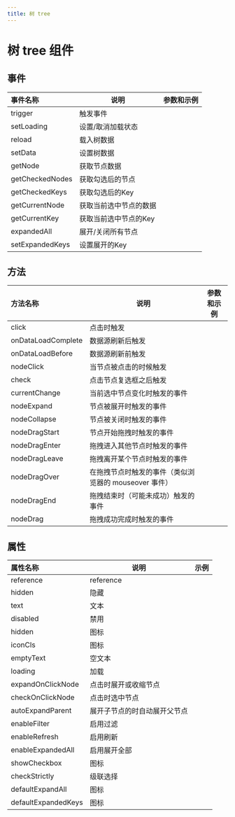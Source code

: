```yaml
---
title: 树 tree
---
```


# 树 tree 组件

## 事件

| 事件名称 | 说明           | 参数和示例 |
|:-----|--------------|-------|
|  trigger    | 触发事件         |       |
|  setLoading    | 设置/取消加载状态    |       |
|  reload    | 载入树数据        |       |
|  setData    | 设置树数据        |       |
|  getNode    | 获取节点数据       |       |
|  getCheckedNodes    | 获取勾选后的节点     |       |
|  getCheckedKeys    | 获取勾选后的Key    |       |
|  getCurrentNode    | 获取当前选中节点的数据  |       |
|  getCurrentKey    | 获取当前选中节点的Key |       |
|  expandedAll    | 展开/关闭所有节点    |       |
|  setExpandedKeys    | 设置展开的Key    |       |


## 方法

| 方法名称               | 说明                               | 参数和示例 |
|:-------------------|----------------------------------|-------|
| click              | 点击时触发                            |       |
| onDataLoadComplete | 数据源刷新后触发                         |       |
| onDataLoadBefore   | 数据源刷新前触发                         |       |
| nodeClick          | 当节点被点击的时候触发                      |       |
| check              | 点击节点复选框之后触发                      |       |
| currentChange      | 当前选中节点变化时触发的事件                   |       |
| nodeExpand         | 节点被展开时触发的事件                      |       |
| nodeCollapse       | 节点被关闭时触发的事件                      |       |
| nodeDragStart      | 节点开始拖拽时触发的事件                     |       |
| nodeDragEnter      | 拖拽进入其他节点时触发的事件                   |       |
| nodeDragLeave      | 拖拽离开某个节点时触发的事件                   |       |
| nodeDragOver       | 在拖拽节点时触发的事件（类似浏览器的 mouseover 事件） |       |
| nodeDragEnd        | 拖拽结束时（可能未成功）触发的事件                |       |
| nodeDrag           | 拖拽成功完成时触发的事件                     |       |

## 属性

| 属性名称                | 说明             | 示例 |
|:--------------------|----------------|----|
| reference           | reference      |    |
| hidden              | 隐藏             |    |
| text                | 文本             |    |
| disabled            | 禁用             |    |
| hidden              | 图标             |    |
| iconCls             | 图标             |    |
| emptyText           | 空文本            |    |
| loading             | 加载             |    |
| expandOnClickNode   | 点击时展开或收缩节点     |    |
| checkOnClickNode    | 点击时选中节点        |    |
| autoExpandParent    | 展开子节点的时自动展开父节点 |    |
| enableFilter        | 启用过滤           |    |
| enableRefresh       | 启用刷新           |    |
| enableExpandedAll   | 启用展开全部         |    |
| showCheckbox        | 图标             |    |
| checkStrictly       | 级联选择           |    |
| defaultExpandAll    | 图标             |    |
| defaultExpandedKeys | 图标             |    |
